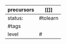 | precursors | [[]]      |
| ---------- | --------- |
| status:    | #tolearn  |
| #tags      |           |
| level      | #         |
